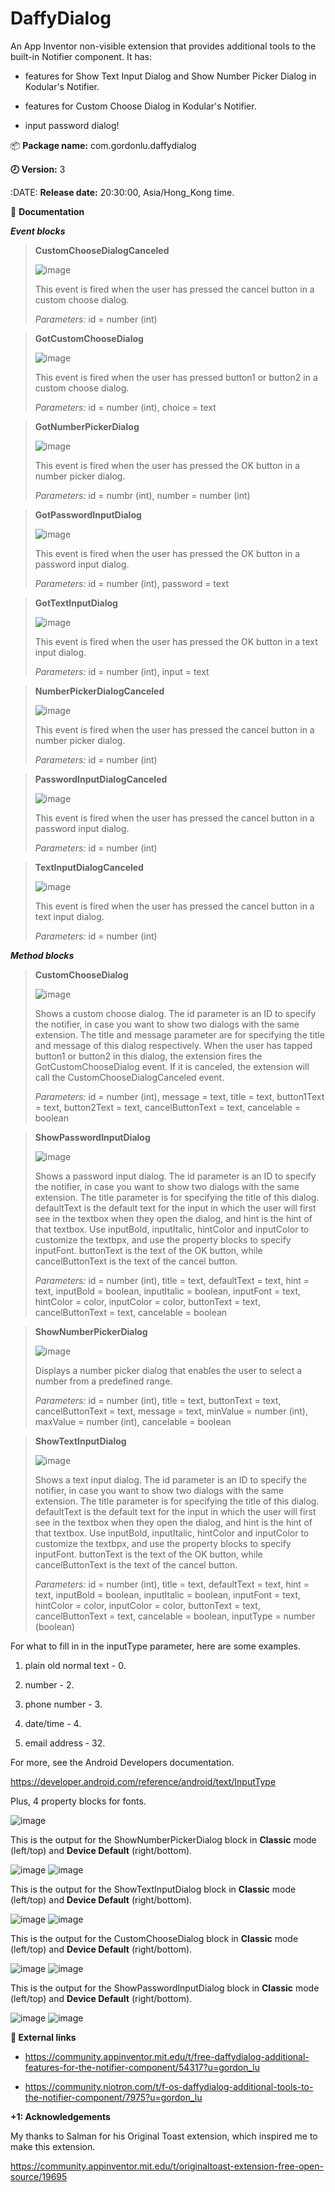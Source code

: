 # DaffyDialog
An App Inventor non-visible extension that provides additional tools to the built-in Notifier component. It has:

- features for Show Text Input Dialog and Show Number Picker Dialog in Kodular's Notifier.

- features for Custom Choose Dialog in Kodular's Notifier.

- input password dialog!

:package: **Package name:** com.gordonlu.daffydialog

**:clock8: Version:** 3

:DATE: **Release date:** 20:30:00, Asia/Hong_Kong time.

:open_book: **Documentation**

***Event blocks***

>
> **CustomChooseDialogCanceled**
> 
> ![image](https://user-images.githubusercontent.com/88015331/160325463-09ba81c7-a01b-45ec-a958-a1830f93d1a3.png)
> 
> This event is fired when the user has pressed the cancel button in a custom choose dialog.
> 
> *Parameters:* id = number (int)

>
> **GotCustomChooseDialog**
> 
>![image](https://user-images.githubusercontent.com/88015331/160325472-efa818e1-405e-469d-999b-a8b949f6cba7.png)
> 
> This event is fired when the user has pressed button1 or button2 in a custom choose dialog.
> 
> *Parameters:* id = number (int), choice = text

>
>**GotNumberPickerDialog**
>
>![image](https://user-images.githubusercontent.com/88015331/160325478-9a758062-fa8b-4efa-a491-51defe40e953.png)
>
>This event is fired when the user has pressed the OK button in a number picker dialog.
>
>*Parameters:* id = numbr (int), number = number (int)

>
> **GotPasswordInputDialog**
> 
>![image](https://user-images.githubusercontent.com/88015331/160325489-e336fa55-3a2f-4a04-b40d-99f7bb867c12.png)
> 
> This event is fired when the user has pressed the OK button in a password input dialog.
> 
> *Parameters:* id = number (int), password = text

>
>**GotTextInputDialog**
>
>![image](https://user-images.githubusercontent.com/88015331/160325496-0362fdb4-e81a-4e5e-a413-8b9864a13bb1.png)
>
>This event is fired when the user has pressed the OK button in a text input dialog.
>
>*Parameters:* id = number (int), input = text

>
>**NumberPickerDialogCanceled**
>
>![image](https://user-images.githubusercontent.com/88015331/160325508-1d6848cb-b655-4adf-8439-3e0e972c5710.png)
>
>This event is fired when the user has pressed the cancel button in a number picker dialog.
>
>*Parameters:* id = number (int)

>
> **PasswordInputDialogCanceled**
> 
>![image](https://user-images.githubusercontent.com/88015331/160325524-160327a1-2ca0-4153-bda5-b1fbe6262ae1.png)
> 
> This event is fired when the user has pressed the cancel button in a password input dialog.
> 
> *Parameters:* id = number (int)

>
>**TextInputDialogCanceled**
>
>![image](https://user-images.githubusercontent.com/88015331/160325537-50d11012-e9dc-4f5e-bffc-397de862c868.png)
>
>This event is fired when the user has pressed the cancel button in a text input dialog.
>
>*Parameters:* id = number (int)

***Method blocks***

>
> **CustomChooseDialog**
> 
>![image](https://user-images.githubusercontent.com/88015331/160325544-9afaae67-deac-419d-9dc8-827972238ef5.png)
> 
> Shows a custom choose dialog. The id parameter is an ID to specify the notifier, in case you want to show two dialogs with the same extension. The title and message parameter are for specifying the title and message of this dialog respectively. When the user has tapped button1 or button2 in this dialog, the extension fires the GotCustomChooseDialog event. If it is canceled, the extension will call the CustomChooseDialogCanceled event.
> 
> *Parameters:* id = number (int), message = text, title = text, button1Text = text, button2Text = text, cancelButtonText = text, cancelable = boolean

>
> **ShowPasswordInputDialog**
> 
>![image](https://user-images.githubusercontent.com/88015331/160325551-c122f3a2-8a06-4044-9f41-7f207006ece2.png)
> 
> Shows a password input dialog. The id parameter is an ID to specify the notifier, in case you want to show two dialogs with the same extension. The title parameter is for specifying the title of this dialog. defaultText is the default text for the input in which the user will first see in the textbox when they open the dialog, and hint is the hint of that textbox. Use inputBold, inputItalic, hintColor and inputColor to customize the textbpx, and use the property blocks to specify inputFont. buttonText is the text of the OK button, while cancelButtonText is the text of the cancel button.
> 
> *Parameters:* id = number (int), title = text, defaultText = text, hint = text, inputBold = boolean, inputItalic = boolean, inputFont = text, hintColor = color, inputColor = color, buttonText = text, cancelButtonText = text, cancelable = boolean

>
>**ShowNumberPickerDialog**
>
>![image](https://user-images.githubusercontent.com/88015331/160325558-5e9e01b8-3e84-4472-862a-3bf59bf96c35.png)
>
>Displays a number picker dialog that enables the user to select a number from a predefined range.
>
>*Parameters:* id = number (int), title = text, buttonText = text, cancelButtonText = text, message = text, minValue = number (int), maxValue = number (int), cancelable = boolean


>
>**ShowTextInputDialog**
>
>![image](https://user-images.githubusercontent.com/88015331/160325566-0a7d27f5-5ab9-49f5-a112-4792a93a41f6.png)
>
>Shows a text input dialog. The id parameter is an ID to specify the notifier, in case you want to show two dialogs with the same extension. The title parameter is for specifying the title of this dialog. defaultText is the default text for the input in which the user will first see in the textbox when they open the dialog, and hint is the hint of that textbox. Use inputBold, inputItalic, hintColor and inputColor to customize the textbpx, and use the property blocks to specify inputFont. buttonText is the text of the OK button, while cancelButtonText is the text of the cancel button.
>
>*Parameters:* id = number (int), title = text, defaultText = text, hint = text, inputBold = boolean, inputItalic = boolean, inputFont = text, hintColor = color, inputColor = color, buttonText = text, cancelButtonText = text, cancelable = boolean, inputType = number 
(boolean)

For what to fill in in the inputType parameter, here are some examples.

1. plain old normal text - 0.

2. number - 2.

3. phone number - 3.

4. date/time - 4.

5. email address - 32.

For more, see the Android Developers documentation.

https://developer.android.com/reference/android/text/InputType

Plus, 4 property blocks for fonts.

![image](https://user-images.githubusercontent.com/88015331/160325578-12701dff-19f2-4d59-aa73-339eaeb8fc99.png)

This is the output for the ShowNumberPickerDialog block in **Classic** mode (left/top) and **Device Default** (right/bottom).

![image](https://user-images.githubusercontent.com/88015331/160325588-50a614f7-a002-44de-9a4f-4d703d8e0cf6.png) ![image](https://user-images.githubusercontent.com/88015331/160325598-082a24b1-1b40-40ae-8756-7813b4accb6c.png)

This is the output for the ShowTextInputDialog block in **Classic** mode (left/top) and **Device Default** (right/bottom).

![image](https://user-images.githubusercontent.com/88015331/160325627-223aace2-78f5-4aa8-a714-9844f9aa6ff3.png) ![image](https://user-images.githubusercontent.com/88015331/160325631-73c6e067-1a00-42ab-b49a-325141d89152.png)

This is the output for the CustomChooseDialog block in **Classic** mode (left/top) and **Device Default** (right/bottom).

![image](https://user-images.githubusercontent.com/88015331/160325660-1ff5c43f-9665-40c8-9daf-3305ac740757.png) ![image](https://user-images.githubusercontent.com/88015331/160325667-8b717c82-b501-4a55-b98b-d17fabcf5ac1.png)

This is the output for the ShowPasswordInputDialog block in **Classic** mode (left/top) and **Device Default** (right/bottom).

![image](https://user-images.githubusercontent.com/88015331/160325697-4a1da0a6-e0e5-4ded-90f8-c46ed8ff04ac.png) ![image](https://user-images.githubusercontent.com/88015331/160325702-5b82f4d8-59a3-41ed-9452-64c6d721c732.png)

**:link: External links**

- https://community.appinventor.mit.edu/t/free-daffydialog-additional-features-for-the-notifier-component/54317?u=gordon_lu

- https://community.niotron.com/t/f-os-daffydialog-additional-tools-to-the-notifier-component/7975?u=gordon_lu

**+1: Acknowledgements**

My thanks to Salman for his Original Toast extension, which inspired me to make this extension.

https://community.appinventor.mit.edu/t/originaltoast-extension-free-open-source/19695
